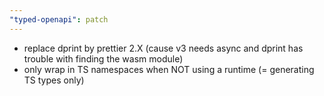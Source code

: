 ```yaml
---
"typed-openapi": patch
---
```


- replace dprint by prettier 2.X (cause v3 needs async and dprint has trouble with finding the wasm module)
- only wrap in TS namespaces when NOT using a runtime (= generating TS types only)
